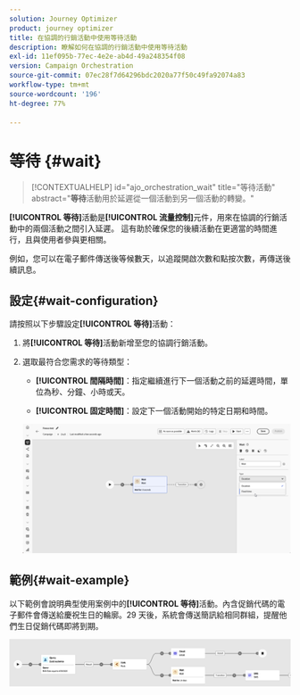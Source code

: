 ```yaml
---
solution: Journey Optimizer
product: journey optimizer
title: 在協調的行銷活動中使用等待活動
description: 瞭解如何在協調的行銷活動中使用等待活動
exl-id: 11ef095b-77ec-4e2e-ab4d-49a248354f08
version: Campaign Orchestration
source-git-commit: 07ec28f7d64296bdc2020a77f50c49fa92074a83
workflow-type: tm+mt
source-wordcount: '196'
ht-degree: 77%

---
```



# 等待 {#wait}

>[!CONTEXTUALHELP]
>id="ajo_orchestration_wait"
>title="等待活動"
>abstract="**等待**&#x200B;活動用於延遲從一個活動到另一個活動的轉變。"

**[!UICONTROL 等待]**&#x200B;活動是&#x200B;**[!UICONTROL 流量控制]**&#x200B;元件，用來在協調的行銷活動中的兩個活動之間引入延遲。 這有助於確保您的後續活動在更適當的時間進行，且與使用者參與更相關。

例如，您可以在電子郵件傳送後等候數天，以追蹤開啟次數和點按次數，再傳送後續訊息。

## 設定{#wait-configuration}

請按照以下步驟設定&#x200B;**[!UICONTROL 等待]**&#x200B;活動：

1. 將&#x200B;**[!UICONTROL 等待]**&#x200B;活動新增至您的協調行銷活動。

1. 選取最符合您需求的等待類型：

   * **[!UICONTROL 間隔時間]**：指定繼續進行下一個活動之前的延遲時間，單位為秒、分鐘、小時或天。

   * **[!UICONTROL 固定時間]**：設定下一個活動開始的特定日期和時間。

   ![](../assets/wait_activity.png)

## 範例{#wait-example}

以下範例會說明典型使用案例中的&#x200B;**[!UICONTROL 等待]**&#x200B;活動。內含促銷代碼的電子郵件會傳送給慶祝生日的輪廓。29 天後，系統會傳送簡訊給相同群組，提醒他們生日促銷代碼即將到期。

![](../assets/wait-example.png)
